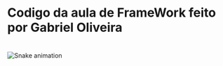 # Codigo da aula de FrameWork feito por Gabriel Oliveira
#
#
#
![Snake animation](https://github.com/Gabriel9816/Gabriel9816/blob/output/github-contribution-grid-snake.svg)
